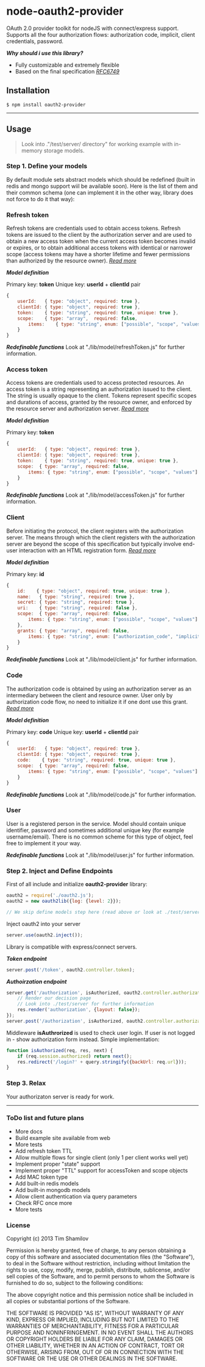 node-oauth2-provider
==================

OAuth 2.0 provider toolkit for nodeJS with connect/express support. Supports all the four authorization flows: authorization code, implicit, client credentials, password.

___Why should i use this library?___

- Fully customizable and extremely flexible
- Based on the final specification *[RFC6749](http://tools.ietf.org/html/rfc6749 "The OAuth 2.0 Authorization Framework Specification")*

## Installation ##

    $ npm install oauth2-provider

---------------------------------------

## Usage ##

> Look into ."/test/server/ directory" for working example with in-memory storage models.

### Step 1. Define your models ###

By default module sets abstract models which should be redefined (built in redis and mongo support wiil be available soon). Here is the list of them and their common schema (one can implement it in the other way, library does not force to do it that way):

### Refresh token ###

Refresh tokens are credentials used to obtain access tokens.  Refresh tokens are issued to the client by the authorization server and are used to obtain a new access token when the current access token becomes invalid or expires, or to obtain additional access tokens with identical or narrower scope (access tokens may have a shorter lifetime and fewer permissions than authorized by the resource owner). *[Read more](http://tools.ietf.org/html/rfc6749#section-1.5)*

___Model definition___

Primary key: **token**
Unique key: **userId** + **clientId** pair
```js
{
    userId:   { type: "object", required: true },
    clientId: { type: "object", required: true },
    token:    { type: "string", required: true, unique: true },
    scope:    { type: "array",  required: false,
        items:    { type: "string", enum: ["possible", "scope", "values"] }
    }
}
```

___Redefinable functions___
Look at "./lib/model/refreshToken.js" for further information.

### Access token ###

Access tokens are credentials used to access protected resources.  An access token is a string representing an authorization issued to the client.  The string is usually opaque to the client.  Tokens represent specific scopes and durations of access, granted by the resource owner, and enforced by the resource server and authorization server. *[Read more](http://tools.ietf.org/html/rfc6749#section-1.4)*

___Model definition___

Primary key: **token**
```js
{
    userId:   { type: "object", required: true },
    clientId: { type: "object", required: true },
    token:    { type: "string", required: true, unique: true },
    scope:  { type: "array", required: false,
        items: { type: "string", enum: ["possible", "scope", "values"] },
    }
}
```

___Redefinable functions___
Look at "./lib/model/accessToken.js" for further information.

### Client ###

Before initiating the protocol, the client registers with the authorization server.  The means through which the client registers with the authorization server are beyond the scope of this specification but typically involve end-user interaction with an HTML registration form. *[Read more](http://tools.ietf.org/html/rfc6749#section-2)*

___Model definition___

Primary key: **id**
```js
{
    id:    { type: "object", required: true, unique: true },
    name:   { type: "string", required: true },
    secret: { type: "string", required: true },
    uri:    { type: "string", required: false },
    scope:  { type: "array", required: false,
        items: { type: "string", enum: ["possible", "scope", "values"] },
    },
    grants: { type: "array", required: false,
        items: { type: "string", enum: ["authorization_code", "implicit", "password", "client_credentials"] }
    }
}
```

___Redefinable functions___
Look at "./lib/model/client.js" for further information.

### Code ###

The authorization code is obtained by using an authorization server as an intermediary between the client and resource owner. User only by authorization code flow, no need to initialize it if one dont use this grant. *[Read more](http://tools.ietf.org/html/rfc6749#section-1.3.1)*

___Model definition___

Primary key: **code**
Unique key: **userId** + **clientId** pair
```js
{
    userId:   { type: "object", required: true },
    clientId: { type: "object", required: true },
    code:    { type: "string", required: true, unique: true },
    scope:  { type: "array", required: false,
        items: { type: "string", enum: ["possible", "scope", "values"] },
    }
}
```

___Redefinable functions___
Look at "./lib/model/code.js" for further information.

### User ###

User is a registered person in the service. Model should contain unique identifier, password and sometimes additional unique key (for example username/email). There is no common scheme for this type of object, feel free to implement it your way.

___Redefinable functions___
Look at "./lib/model/user.js" for further information.

### Step 2. Inject and Define Endpoints ###

First of all include and initialize **oauth2-provider** library:
```js
oauth2 = require('./oauth2.js');
oauth2 = new oauth2lib({log: {level: 2}});

// We skip define models step here (read above or look at ./test/server/oauth2.js for information)
```

Inject oauth2 into your server
```js
server.use(oauth2.inject());
```

Library is compatible with express/connect servers.

___Token endpoint___

```js
server.post('/token', oauth2.controller.token);
```

___Authoirzation endpoint___

```js
server.get('/authorization', isAuthorized, oauth2.controller.authorization, function(req, res) {
    // Render our decision page
    // Look into ./test/server for further information
    res.render('authorization', {layout: false});
});
server.post('/authorization', isAuthorized, oauth2.controller.authorization);
```

Middleware **isAuthrorized** is used to check user login. If user is not logged in - show authorization form instead. Simple implementation:

```js
function isAuthorized(req, res, next) {
    if (req.session.authorized) return next();
    res.redirect('/login?' + query.stringify({backUrl: req.url}));
}
```

### Step 3. Relax ###

Your authorizaton server is ready for work.

---------------------------------------

### ToDo list and future plans ###

- More docs
- Build example site available from web
- More tests
- Add refresh token TTL
- Allow multiple flows for single client (only 1 per client works well yet)
- Implement proper "state" support
- Implement proper "TTL" support for accessToken and scope objects
- Add MAC token type
- Add built-in redis models
- Add built-in mongodb models
- Allow client authentication via query parameters
- Check RFC once more
- More tests

### License ###

Copyright (c) 2013 Tim Shamilov

Permission is hereby granted, free of charge, to any person obtaining a copy of this software and associated documentation files (the "Software"), to deal in the Software without restriction, including without limitation the rights to use, copy, modify, merge, publish, distribute, sublicense, and/or sell copies of the Software, and to permit persons to whom the Software is furnished to do so, subject to the following conditions:

The above copyright notice and this permission notice shall be included in all copies or substantial portions of the Software.

THE SOFTWARE IS PROVIDED "AS IS", WITHOUT WARRANTY OF ANY KIND, EXPRESS OR IMPLIED, INCLUDING BUT NOT LIMITED TO THE WARRANTIES OF MERCHANTABILITY, FITNESS FOR A PARTICULAR PURPOSE AND NONINFRINGEMENT. IN NO EVENT SHALL THE AUTHORS OR COPYRIGHT HOLDERS BE LIABLE FOR ANY CLAIM, DAMAGES OR OTHER LIABILITY, WHETHER IN AN ACTION OF CONTRACT, TORT OR OTHERWISE, ARISING FROM, OUT OF OR IN CONNECTION WITH THE SOFTWARE OR THE USE OR OTHER DEALINGS IN THE SOFTWARE.